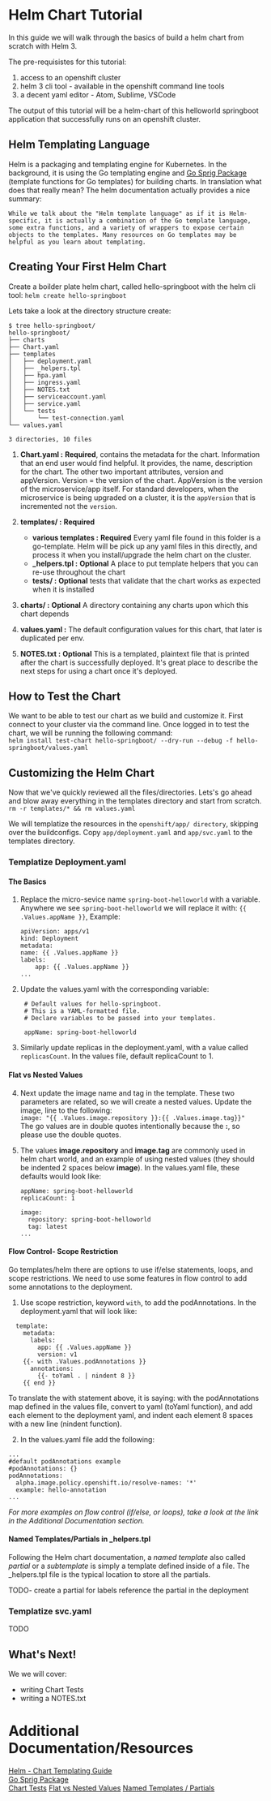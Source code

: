 # Helm Chart Tutorial 

In this guide we will walk through the basics of build a helm chart from scratch with Helm 3. 

The pre-requisistes for this tutorial: 
1. access to an openshift cluster 
2. helm 3 cli tool - available in the openshift command line tools 
3. a decent yaml editor - Atom, Sublime, VSCode 


The output of this tutorial will be a helm-chart of this helloworld springboot application that successfully runs on an openshift cluster. 

## Helm Templating Language
Helm is a packaging and templating engine for Kubernetes. In the background, it is using the Go templating engine and [Go Sprig Package](https://github.com/Masterminds/sprig) (template functions for Go templates) for building charts. In translation what does that really mean? The helm documentation actually provides a nice summary: 
```
While we talk about the "Helm template language" as if it is Helm-specific, it is actually a combination of the Go template language, some extra functions, and a variety of wrappers to expose certain objects to the templates. Many resources on Go templates may be helpful as you learn about templating.
```

## Creating Your First Helm Chart 
Create a boilder plate helm chart, called hello-springboot with the helm cli tool: `helm create hello-springboot`

Lets take a look at the directory structure create: 
```
$ tree hello-springboot/
hello-springboot/
├── charts
├── Chart.yaml
├── templates
│   ├── deployment.yaml
│   ├── _helpers.tpl
│   ├── hpa.yaml
│   ├── ingress.yaml
│   ├── NOTES.txt
│   ├── serviceaccount.yaml
│   ├── service.yaml
│   └── tests
│       └── test-connection.yaml
└── values.yaml

3 directories, 10 files
```
1. **Chart.yaml :** **Required**, contains the metadata for the chart. Information that an end user would find helpful. It provides, the name, description for the chart. The other two important attributes, version and appVersion. Version = the version of the chart. AppVersion is the version of the microservice/app itself. For standard developers, when the microservice is being upgraded on a cluster, it is the `appVersion` that is incremented not the `version`. 
   
2. **templates/ :** **Required**
   * **various templates :** **Required** Every yaml file found in this folder is a go-template. Helm will be pick up any yaml files in this directly, and process it when you install/upgrade the helm chart on the cluster. 
   * **_helpers.tpl :** **Optional** A place to put template helpers that you can re-use throughout the chart
   * **tests/ :** **Optional** tests that validate that the chart works as expected when it is installed
3. **charts/ :**  **Optional** A directory containing any charts upon which this chart depends
4. **values.yaml :** The default configuration values for this chart, that later is duplicated per env. 
5. **NOTES.txt :** **Optional** This is a templated, plaintext file that is printed after the chart is successfully deployed. It's great place to describe the next steps for using a chart once it's deployed. 


## How to Test the Chart 
We want to be able to test our chart as we build and customize it. First connect to your cluster via the command line. Once logged in to test the chart, we will be running the following command:  
`helm install test-chart hello-springboot/ --dry-run --debug -f hello-springboot/values.yaml`

## Customizing the Helm Chart 
Now that we've quickly reviewed all the files/directories. Lets's go ahead and blow away everything in the templates directory and start from scratch.  
`rm -r templates/* && rm values.yaml`

We will templatize the resources in the `openshift/app/ directory`, skipping over the buildconfigs. Copy `app/deployment.yaml` and `app/svc.yaml` to the templates directory. 

### Templatize Deployment.yaml 
#### The Basics
1. Replace the micro-sevice name `spring-boot-helloworld` with a variable. Anywhere we see `spring-boot-helloworld` we will replace it with: `{{ .Values.appName }}`, Example: 
    ```
    apiVersion: apps/v1
    kind: Deployment
    metadata:
    name: {{ .Values.appName }}
    labels:
        app: {{ .Values.appName }}
    ...
    ```
2. Update the values.yaml with the corresponding variable: 
   ```
    # Default values for hello-springboot.
    # This is a YAML-formatted file.
    # Declare variables to be passed into your templates.

    appName: spring-boot-helloworld
    ```
3. Similarly update replicas in the deployment.yaml, with a value called `replicasCount`. In the values file, default replicaCount to 1. 

#### Flat vs Nested Values 
4. Next update the image name and tag in the template. These two parameters are related, so we will create a nested values. Update the image, line to the following:  
```image: "{{ .Values.image.repository }}:{{ .Values.image.tag}}"```  
The go values are in double quotes intentionally because the **:**, so please use the double quotes.   

5. The values **image.repository** and **image.tag** are commonly used in helm chart world, and an example of using nested values (they should be indented 2 spaces below **image**). In the values.yaml file, these defaults would look like: 
    ```
    appName: spring-boot-helloworld 
    replicaCount: 1

    image:
      repository: spring-boot-helloworld 
      tag: latest
    ...
    ```
#### Flow Control- Scope Restriction
Go templates/helm there are options to use if/else statements, loops, and scope restrictions. We need to use some features in flow control to add some annotations to the deployment. 


1. Use scope restriction, keyword `with`, to add the podAnnotations. In the deployment.yaml that will look like: 
```
  template:
    metadata:
      labels:
        app: {{ .Values.appName }}
        version: v1
    {{- with .Values.podAnnotations }}
      annotations:
        {{- toYaml . | nindent 8 }}
    {{ end }}
```
To translate the with statement above, it is saying: with the podAnnotations map defined in the values file, convert to yaml (toYaml function), and add each element to the deployment yaml, and indent each element 8 spaces with a new line (nindent function). 

2. In the values.yaml file add the following: 
```
...
#default podAnnotations example 
#podAnnotations: {}
podAnnotations:
  alpha.image.policy.openshift.io/resolve-names: '*'
  example: hello-annotation 
...
```

*For more examples on flow control (if/else, or loops), take a look at the link in the Additional Documentation section.*

#### Named Templates/Partials in _helpers.tpl  
Following the Helm chart documentation, a *named template* also called *partial* or a *subtemplate* is simply a template defined inside of a file. The _helpers.tpl file is the typical location to store all the partials. 

TODO- create a partial for labels 
reference the partial in the deployment 

### Templatize svc.yaml 
TODO 

## What's Next! 
We we will cover: 
- writing Chart Tests
- writing a NOTES.txt

# Additional Documentation/Resources
[Helm - Chart Templating Guide](https://helm.sh/docs/chart_template_guide/getting_started/)   
[Go Sprig Package](https://github.com/Masterminds/sprig)  
[Chart Tests](https://helm.sh/docs/topics/chart_tests/) 
[Flat vs Nested Values](https://helm.sh/docs/chart_best_practices/values/#flat-or-nested-values) 
[Named Templates / Partials](https://helm.sh/docs/chart_template_guide/named_templates/)